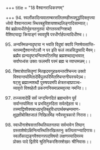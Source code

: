 +++
title = "18 वैश्वानराधिकरणम्"

+++
94. स्वर्लोकादित्यवाताम्बरसलिलमहीरूपमूर्द्धादिक्लृप्त्या  
ध्येयो वैश्वानरात्मा स्थिरबहुविशयश्शब्दलिङ्गादिसाम्यात्।  
मैवं ब्रह्मेत्यधीतेर्भुवनतनुतया योगतस्त्वग्निशब्दो  
वैशिष्ट्याद्वा क्रियाङ्गं स्ववपुषि परधीर्गार्हपत्यादिधीश्च।।

95. अन्यस्मिन्नन्यदृष्ट्या न भवति विदुषां क्वापि निश्श्रेयसाप्ति-  
स्तस्माद्वैश्वानरोऽसौ न पर इति फलं त्वन्नसिद्ध्यादि मैवम्।  
ब्रह्मैव ह्यन्यदृष्ट्यन्वितघटितमिह ब्रह्मशब्दाद्यभावात्  
सर्वाघध्वंस उक्तः फलमपि परमं ब्रह्म च व्याप्तमन्नम्।।

96. त्रिष्वत्रोपासितॄणां मितहृदयगुहाक्ष्यन्तरश्चिन्त्य उक्तो  
विश्वान्तर्यामितादेर्विपुलपरिमितश्चिन्तनीयस्त्रयेऽथ।  
षट्सु ब्रह्मात्मशब्दौ पुरुषपदमपि क्षेत्रतज्ज्ञप्रपञ्च-  
व्यावृत्ते विश्वहेतौ प्रकरणनियमान्नामवृत्त्या नमन्ति।।

97. तज्जत्वादेर्हि सर्वं जग्दभिगदितं ब्रह्मभावेन पूर्वं  
सर्वान्तर्यामिता च प्रभवितुरुदिता सर्वतद्देहता च।  
तस्माद्विश्वैक्यबाधप्रभृतिबहुविधापार्थबम्भ्रम्यमाण-  
क्षुद्रक्षीबोक्तिजालं निखिलमिह नयैस्सूत्रकारो निरास।।

98. स्वाधीनाशेषसत्तास्थितियतनतया सर्वभावेन तिष्ठन्  
ग्रस्ताशेषोऽक्षिनित्यस्थितिरखिलतनुः कल्पिताग्न्यादिगात्रः।  
स्वर्लोकाद्यङ्गवैश्वानरपदविषयो लक्षणस्यादिमस्य  
प्रोक्तः पादे द्वितीये श्रुतिनिकरशिरश्शेखरः श्रीनिवासः।।